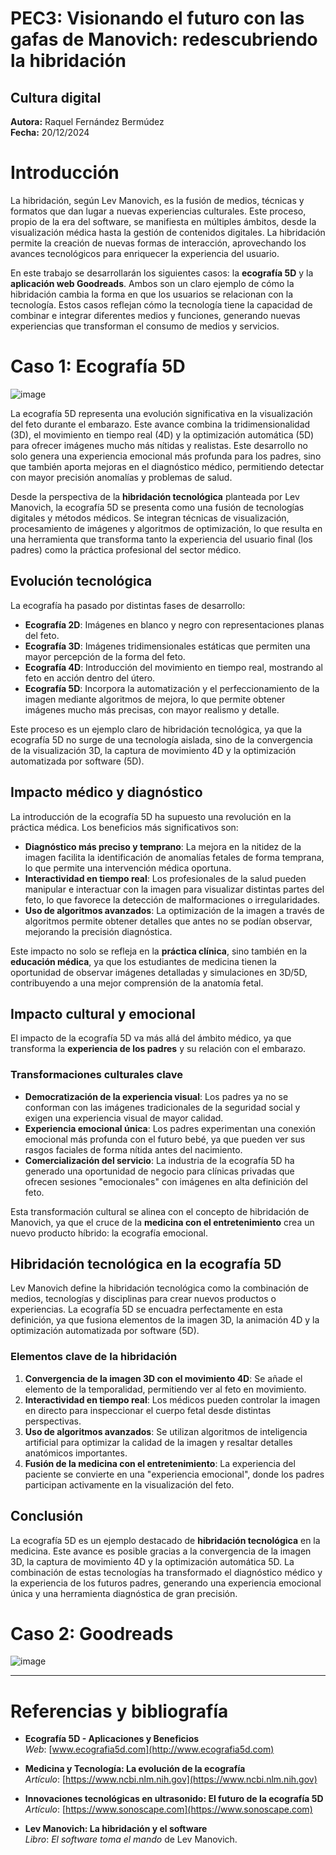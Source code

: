 # **PEC3: Visionando el futuro con las gafas de Manovich: redescubriendo la hibridación**

## **Cultura digital**

**Autora:** Raquel Fernández Bermúdez  
**Fecha:** 20/12/2024  

# **Introducción**

La hibridación, según Lev Manovich, es la fusión de medios, técnicas y formatos que dan lugar a nuevas experiencias culturales. Este proceso, propio de la era del software, se manifiesta en múltiples ámbitos, desde la visualización médica hasta la gestión de contenidos digitales. La hibridación permite la creación de nuevas formas de interacción, aprovechando los avances tecnológicos para enriquecer la experiencia del usuario.

En este trabajo se desarrollarán los siguientes casos: la **ecografía 5D** y la **aplicación web Goodreads**. Ambos son un claro ejemplo de cómo la hibridación cambia la forma en que los usuarios se relacionan con la tecnología. Estos casos reflejan cómo la tecnología tiene la capacidad de combinar e integrar diferentes medios y funciones, generando nuevas experiencias que transforman el consumo de medios y servicios.

# **Caso 1: Ecografía 5D**  

![image](https://ecolady.es/wp-content/uploads/2022/11/WhatsApp-Image-2022-11-04-at-10.45.41-PM.jpeg)  

La ecografía 5D representa una evolución significativa en la visualización del feto durante el embarazo. Este avance combina la tridimensionalidad (3D), el movimiento en tiempo real (4D) y la optimización automática (5D) para ofrecer imágenes mucho más nítidas y realistas. Este desarrollo no solo genera una experiencia emocional más profunda para los padres, sino que también aporta mejoras en el diagnóstico médico, permitiendo detectar con mayor precisión anomalías y problemas de salud.  

Desde la perspectiva de la **hibridación tecnológica** planteada por Lev Manovich, la ecografía 5D se presenta como una fusión de tecnologías digitales y métodos médicos. Se integran técnicas de visualización, procesamiento de imágenes y algoritmos de optimización, lo que resulta en una herramienta que transforma tanto la experiencia del usuario final (los padres) como la práctica profesional del sector médico.  

## **Evolución tecnológica**  

La ecografía ha pasado por distintas fases de desarrollo:  
- **Ecografía 2D**: Imágenes en blanco y negro con representaciones planas del feto.  
- **Ecografía 3D**: Imágenes tridimensionales estáticas que permiten una mayor percepción de la forma del feto.  
- **Ecografía 4D**: Introducción del movimiento en tiempo real, mostrando al feto en acción dentro del útero.  
- **Ecografía 5D**: Incorpora la automatización y el perfeccionamiento de la imagen mediante algoritmos de mejora, lo que permite obtener imágenes mucho más precisas, con mayor realismo y detalle.  

Este proceso es un ejemplo claro de hibridación tecnológica, ya que la ecografía 5D no surge de una tecnología aislada, sino de la convergencia de la visualización 3D, la captura de movimiento 4D y la optimización automatizada por software (5D).  

## **Impacto médico y diagnóstico**  

La introducción de la ecografía 5D ha supuesto una revolución en la práctica médica. Los beneficios más significativos son:  
- **Diagnóstico más preciso y temprano**: La mejora en la nitidez de la imagen facilita la identificación de anomalías fetales de forma temprana, lo que permite una intervención médica oportuna.  
- **Interactividad en tiempo real**: Los profesionales de la salud pueden manipular e interactuar con la imagen para visualizar distintas partes del feto, lo que favorece la detección de malformaciones o irregularidades.  
- **Uso de algoritmos avanzados**: La optimización de la imagen a través de algoritmos permite obtener detalles que antes no se podían observar, mejorando la precisión diagnóstica.  

Este impacto no solo se refleja en la **práctica clínica**, sino también en la **educación médica**, ya que los estudiantes de medicina tienen la oportunidad de observar imágenes detalladas y simulaciones en 3D/5D, contribuyendo a una mejor comprensión de la anatomía fetal.  

## **Impacto cultural y emocional**  

El impacto de la ecografía 5D va más allá del ámbito médico, ya que transforma la **experiencia de los padres** y su relación con el embarazo.  

### **Transformaciones culturales clave**  
- **Democratización de la experiencia visual**: Los padres ya no se conforman con las imágenes tradicionales de la seguridad social y exigen una experiencia visual de mayor calidad.  
- **Experiencia emocional única**: Los padres experimentan una conexión emocional más profunda con el futuro bebé, ya que pueden ver sus rasgos faciales de forma nítida antes del nacimiento.  
- **Comercialización del servicio**: La industria de la ecografía 5D ha generado una oportunidad de negocio para clínicas privadas que ofrecen sesiones "emocionales" con imágenes en alta definición del feto.  

Esta transformación cultural se alinea con el concepto de hibridación de Manovich, ya que el cruce de la **medicina con el entretenimiento** crea un nuevo producto híbrido: la ecografía emocional.  

## **Hibridación tecnológica en la ecografía 5D**  

Lev Manovich define la hibridación tecnológica como la combinación de medios, tecnologías y disciplinas para crear nuevos productos o experiencias. La ecografía 5D se encuadra perfectamente en esta definición, ya que fusiona elementos de la imagen 3D, la animación 4D y la optimización automatizada por software (5D).  

### **Elementos clave de la hibridación**  
1. **Convergencia de la imagen 3D con el movimiento 4D**: Se añade el elemento de la temporalidad, permitiendo ver al feto en movimiento.  
2. **Interactividad en tiempo real**: Los médicos pueden controlar la imagen en directo para inspeccionar el cuerpo fetal desde distintas perspectivas.  
3. **Uso de algoritmos avanzados**: Se utilizan algoritmos de inteligencia artificial para optimizar la calidad de la imagen y resaltar detalles anatómicos importantes.  
4. **Fusión de la medicina con el entretenimiento**: La experiencia del paciente se convierte en una "experiencia emocional", donde los padres participan activamente en la visualización del feto.  

## **Conclusión**  

La ecografía 5D es un ejemplo destacado de **hibridación tecnológica** en la medicina. Este avance es posible gracias a la convergencia de la imagen 3D, la captura de movimiento 4D y la optimización automática 5D. La combinación de estas tecnologías ha transformado el diagnóstico médico y la experiencia de los futuros padres, generando una experiencia emocional única y una herramienta diagnóstica de gran precisión.  

# **Caso 2: Goodreads**  

![image](https://scribemedia.com/wp-content/uploads/2020/02/How-To-Set-Up-Your-Goodreads-Author-Profile.jpg)  

---

# **Referencias y bibliografía**  

- **Ecografía 5D - Aplicaciones y Beneficios**  
  *Web*: [www.ecografia5d.com](http://www.ecografia5d.com)  

- **Medicina y Tecnología: La evolución de la ecografía**  
  *Artículo*: [https://www.ncbi.nlm.nih.gov](https://www.ncbi.nlm.nih.gov)  

- **Innovaciones tecnológicas en ultrasonido: El futuro de la ecografía 5D**  
  *Artículo*: [https://www.sonoscape.com](https://www.sonoscape.com)  

- **Lev Manovich: La hibridación y el software**  
  *Libro*: *El software toma el mando* de Lev Manovich.  
